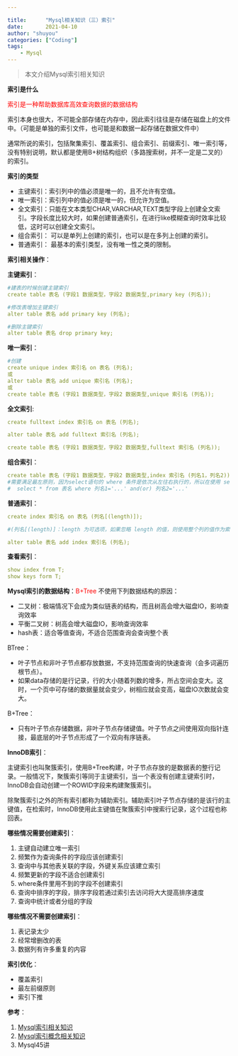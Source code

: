 ```yaml
---

title:      "Mysql相关知识（三）索引"
date:       2021-04-10
author: "shuyou"
categories: ["Coding"]
tags:
    - Mysql
---
```


>本文介绍Mysql索引相关知识

**索引是什么**

<font color=red>索引是一种帮助数据库高效查询数据的数据结构</font>

索引本身也很大，不可能全部存储在内存中，因此索引往往是存储在磁盘上的文件中。（可能是单独的索引文件，也可能是和数据一起存储在数据文件中）

通常所说的索引，包括聚集索引、覆盖索引、组合索引、前缀索引、唯一索引等，没有特别说明，默认都是使用B+树结构组织（多路搜索树，并不一定是二叉的）的索引。

**索引的类型**

 - 主键索引：索引列中的值必须是唯一的，且不允许有空值。
 - 唯一索引：索引列中的值必须是唯一的，但允许为空值。
 - 全文索引：只能在文本类型CHAR,VARCHAR,TEXT类型字段上创建全文索引。字段长度比较大时，如果创建普通索引，在进行like模糊查询时效率比较低，这时可以创建全文索引。 
 - 组合索引： 可以是单列上创建的索引，也可以是在多列上创建的索引。
 - 普通索引： 最基本的索引类型，没有唯一性之类的限制。

**索引相关操作**：

**主键索引**：

```yaml
#建表的时候创建主键索引
create table 表名 (字段1 数据类型，字段2 数据类型,primary key (列名));

#修改表增加主键索引
alter table 表名 add primary key (列名);

#删除主键索引
alter table 表名 drop primary key;
```

**唯一索引**：

```yaml
#创建
create unique index 索引名 on 表名 (列名);
或
alter table 表名 add unique 索引名 (列名);
或
create table 表名 (字段1 数据类型，字段2 数据类型,unique 索引名 (列名));
```
**全文索引**:

```yaml
create fulltext index 索引名 on 表名 (列名);

alter table 表名 add fulltext 索引名 (列名);

create table 表名 (字段1 数据类型，字段2 数据类型,fulltext 索引名 (列名));
```

**组合索引**：

```yaml
create table 表名 (字段1 数据类型，字段2 数据类型,index 索引名 (列名1，列名2));
#需要满足最左原则，因为select语句的 where 条件是依次从左往右执行的，所以在使用 select 语句查询时 where 条件使用的字段顺序必须和组合索引中的排序一致，否则索引将不会生效。
#  select * from 表名 where 列名1='...' and(or) 列名2='...'
```

**普通索引**：

```yaml
create index 索引名 on 表名 (列名[(length)]);

#(列名[(length)]：length 为可选项，如果忽略 length 的值，则使用整个列的值作为索引。如果指定使用列的前 length 个字符来创建索引，这样有利于减小索引文件的大小。

alter table 表名 add index 索引名 (列名);
```

**查看索引**：

```yaml
show index from T;
show keys form T;
```

**Mysql索引的数据结构**：<font color=red>B+Tree</font>
不使用下列数据结构的原因：
 - 二叉树：极端情况下会成为类似链表的结构，而且树高会增大磁盘IO，影响查询效率
 - 平衡二叉树：树高会增大磁盘IO，影响查询效率
 - hash表：适合等值查询，不适合范围查询会查询整个表
 
BTree：
 
 - 叶子节点和非叶子节点都存放数据，不支持范围查询的快速查询（会多词遍历根节点）。
 - 如果data存储的是行记录，行的大小随着列数的增多，所占空间会变大。这时，一个页中可存储的数据量就会变少，树相应就会变高，磁盘IO次数就会变大。


B+Tree：
 
 - 只有叶子节点存储数据，非叶子节点存储键值。叶子节点之间使用双向指针连接，最底层的叶子节点形成了一个双向有序链表。

**InnoDB索引**：

主键索引也叫聚簇索引，使用B+Tree构建，叶子节点存放的是数据表的整行记录。一般情况下，聚簇索引等同于主键索引，当一个表没有创建主键索引时，InnoDB会自动创建一个ROWID字段来构建聚簇索引。

除聚簇索引之外的所有索引都称为辅助索引。辅助索引叶子节点存储的是该行的主键值，在检索时，InnoDB使用此主键值在聚簇索引中搜索行记录，这个过程也称回表。

**哪些情况需要创建索引**：

 1. 主键自动建立唯一索引
 2. 频繁作为查询条件的字段应该创建索引
 3. 查询中与其他表关联的字段，外键关系应该建立索引
 4. 频繁更新的字段不适合创建索引
 5. where条件里用不到的字段不创建索引
 6. 查询中排序的字段，排序字段若通过索引去访问将大大提高排序速度
 7. 查询中统计或者分组的字段


**哪些情况不需要创建索引**：

 1. 表记录太少
 2. 经常增删改的表
 3. 数据列有许多重复的内容


**索引优化**：

 - 覆盖索引
 - 最左前缀原则
 - 索引下推

**参考**：

 1. [Mysql索引相关知识](https://blog.csdn.net/Alen_xiaoxin/article/details/109258848)
 2. [Mysql索引概念相关知识](https://blog.csdn.net/Lucien010230/article/details/115547721)
 3. Mysql45讲
